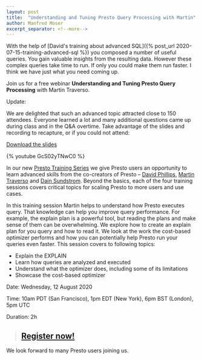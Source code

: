 ```yaml
---
layout: post
title:  "Understanding and Tuning Presto Query Processing with Martin"
author: Manfred Moser
excerpt_separator: <!--more-->
---
```


With the help of [David's training about advanced SQL]({% post_url
2020-07-15-training-advanced-sql %}) you composed a number of useful queries.
You gain valuable insights from the resulting data. However these complex
queries take time to run. If only you could make them run faster. I think we
have just what you need coming up. 

Join us for a free webinar **Understanding and Tuning Presto Query Processing**
with Martin Traverso.

Update:

We are delighted that such an advanced topic attracted close to 150 attendees.
Everyone learned a lot and many additional questions came up during class and in
the Q&A overtime. Take advantage of the slides and recording to recapture, or if
you could not attend:

[Download the slides](https://www.starburst.io/wp-content/uploads/2020/08/Presto-Training-Understanding-and-Tuning-Presto-Query-Processing.pdf)

{% youtube GcS02yTNwC0 %}

<!--more-->

In our new [Presto Training Series](https://bit.ly/2NO26Cm) we give Presto users
an opportunity to learn advanced skills from the co-creators of Presto –
[David Phillips](https://github.com/electrum), 
[Martin Traverso](https://github.com/martint) and 
[Dain Sundstrom](https://github.com/dain). Beyond the basics, each of the four 
training sessions covers critical topics for scaling Presto to more users and
use cases. 

In this training session Martin helps to understand how Presto executes query.
That knowledge can help you improve query performance. For example, the explain
plan is a powerful tool, but reading the plans and make sense of them can be
overwhelming. We explore how to create an explain plan for you query and how to
read it. We look at the work the cost-based optimizer performs and how you can
potentially help Presto run your queries even faster. This session covers to
following topics:

* Explain the EXPLAIN
* Learn how queries are analyzed and executed
* Understand what the optimizer does, including some of its limitations
* Showcase the cost-based optimizer

Date: Wednesday, 12 August 2020

Time: 10am PDT (San Francisco), 1pm EDT (New York), 6pm BST (London), 5pm UTC

Duration: 2h

> ## [Register now!](https://bit.ly/2VB9DZP)

We look forward to many Presto users joining us.
